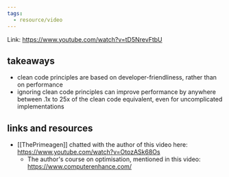 ```yaml
---
tags:
  - resource/video
---
```



Link: https://www.youtube.com/watch?v=tD5NrevFtbU

## takeaways

- clean code principles are based on developer-friendliness, rather than on performance
- ignoring clean code principles can improve performance by anywhere between .1x
    to 25x of the clean code equivalent, even for uncomplicated implementations

## links and resources

- [[ThePrimeagen]] chatted with the author of this video
    here: https://www.youtube.com/watch?v=OtozASk68Os
    * The author's course on optimisation, mentioned in this video:
        https://www.computerenhance.com/

